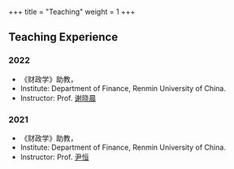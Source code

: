 +++
title = "Teaching"
weight = 1
+++

## Teaching Experience

### 2022
- 《财政学》助教，
- Institute: Department of Finance, Renmin University of China.
- Instructor: Prof. [谢晓晨](http://sf.ruc.edu.cn/info/1433/9689.htm)

### 2021
- 《财政学》助教，
- Institute: Department of Finance, Renmin University of China.
- Instructor: Prof. [尹恒](http://nads.ruc.edu.cn/jgsz/qzjs/js/c2ff8cbc92764c258df5a044a68b18bd.htm)

